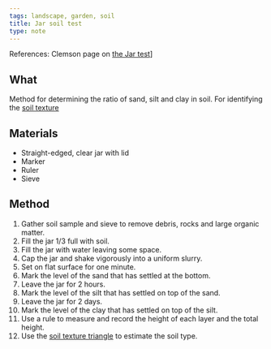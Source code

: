 ```yaml
---
tags: landscape, garden, soil
title: Jar soil test
type: note
---
```

References: Clemson page on [the Jar test](https://hgic.clemson.edu/factsheet/soil-texture-analysis-the-jar-test/)]


## What

Method for determining the ratio of sand, silt and clay in soil. For identifying the [soil texture](https://en.wikipedia.org/wiki/Soil_texture)

## Materials

- Straight-edged, clear jar with lid 
- Marker 
- Ruler 
- Sieve

## Method

1. Gather soil sample and sieve to remove debris, rocks and large organic matter.
2. Fill the jar 1/3 full with soil.
3. Fill the jar with water leaving some space.
4. Cap the jar and shake vigorously into a uniform slurry.
5. Set on flat surface for one minute.
6. Mark the level of the sand that has settled at the bottom.
7. Leave the jar for 2 hours.
8. Mark the level of the silt that has settled on top of the sand.
9. Leave the jar for 2 days.
10. Mark the level of the clay that has settled on top of the silt.
11. Use a rule to measure and record the height of each layer and the total height.
12. Use the [soil texture triangle](https://en.wikipedia.org/wiki/Soil_texture#/media/File:SoilTextureTriangle.svg) to estimate the soil type.